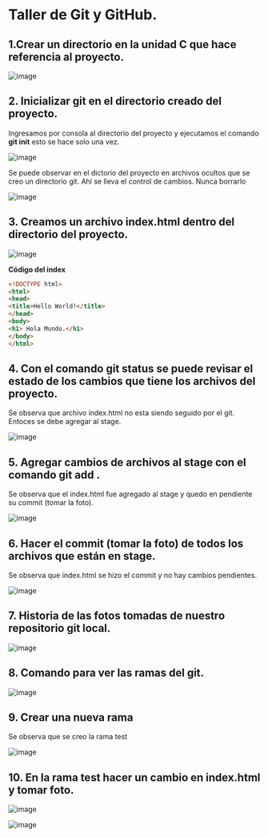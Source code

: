 # Taller de Git y GitHub. 

## 1.Crear un directorio en la unidad C que hace referencia al proyecto. 


![image](https://user-images.githubusercontent.com/31961588/190836902-71e0e7ef-ffc6-4107-96f5-9f023c077fbc.png)

## 2. Inicializar git en el directorio creado del proyecto. 

Ingresamos por consola al directorio del proyecto y ejecutamos el comando **git init** esto se hace solo una vez.

![image](https://user-images.githubusercontent.com/31961588/190837075-f3899248-025f-426c-8a5d-78e07c68821b.png)

Se puede observar en el dictorio del proyecto en archivos ocultos que se creo un directorio git. Ahí se lleva el control de cambios. Nunca borrarlo

![image](https://user-images.githubusercontent.com/31961588/190837127-108561ea-2f32-4b97-b3cc-93be9d7c06ee.png)


## 3. Creamos un archivo index.html dentro del directorio del proyecto. 

![image](https://user-images.githubusercontent.com/31961588/190837002-cee8ac2e-0858-45c3-b357-dae3e82ff659.png)

**Código del index**

```Html
<!DOCTYPE html>
<html>
<head>
<title>Hello World!</title>
</head>
<body>
<h1> Hola Mundo.</h1>
</body>
</html>
```
## 4. Con el comando git status se puede revisar el estado de los cambios que tiene los archivos del proyecto. 

Se observa que archivo index.html no esta siendo seguido por el git. Entoces se debe agregar al stage. 

![image](https://user-images.githubusercontent.com/31961588/190837166-18a75cd6-bda8-4f1a-9858-525f23fe4d12.png)

## 5. Agregar cambios de archivos al stage con el comando git add . 

Se observa que el index.html fue agregado al stage y quedo en pendiente su commit (tomar la foto).

![image](https://user-images.githubusercontent.com/31961588/190837258-667639f9-6075-4f53-8d3e-ccf9700f2b54.png)

## 6. Hacer el commit (tomar la foto) de todos los archivos que están en stage. 

Se observa que index.html se hizo el commit y no hay cambios pendientes. 

![image](https://user-images.githubusercontent.com/31961588/190837384-5186ca32-f2ae-4f46-a5df-cadfa353a384.png)


## 7. Historia de las fotos tomadas de nuestro repositorio git local.

![image](https://user-images.githubusercontent.com/31961588/190837438-8e8967ad-4f7b-474a-b2ef-49cfb6a7a52c.png)

## 8. Comando para ver las ramas del git. 

![image](https://user-images.githubusercontent.com/31961588/190837466-58ada30b-b882-430f-8d5f-0be18158d988.png)

## 9. Crear una nueva rama

Se observa que se creo la rama test

![image](https://user-images.githubusercontent.com/31961588/190837540-3a72c462-de03-4506-beb8-2bfdef4e2545.png)

## 10. En la rama test hacer un cambio en index.html y tomar foto. 

![image](https://user-images.githubusercontent.com/31961588/190837596-8b9210e8-9e6d-44d9-b708-562a2eab2142.png)

![image](https://user-images.githubusercontent.com/31961588/190837659-4a117e46-c863-496e-8365-0594bb40d43d.png)



